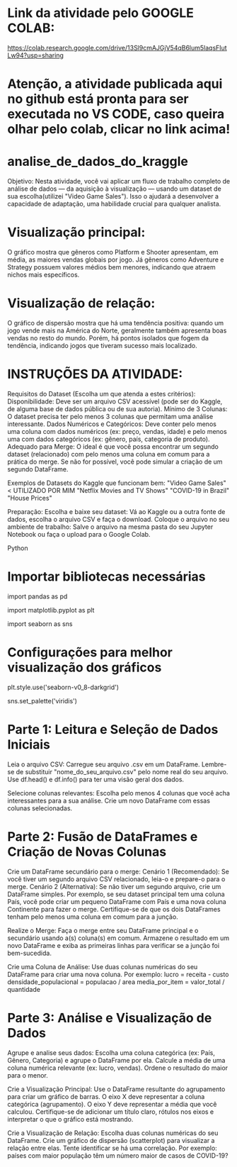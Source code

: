 # Link da atividade pelo GOOGLE COLAB:
https://colab.research.google.com/drive/13Sl9cmAJGjV54qB6lum5laqsFIutLw94?usp=sharing
# Atenção, a atividade publicada aqui no github está pronta para ser executada no VS CODE, caso queira olhar pelo colab, clicar no link acima!

# analise_de_dados_do_kraggle
Objetivo: Nesta atividade, você vai aplicar um fluxo de trabalho completo de análise de
dados — da aquisição à visualização — usando um dataset de sua escolha(utilizei "Video Game Sales"). 
Isso o ajudará a desenvolver a capacidade de adaptação, uma habilidade crucial para qualquer analista.

# Visualização principal:
O gráfico mostra que gêneros como Platform e Shooter apresentam,
em média, as maiores vendas globais por jogo. Já gêneros como Adventure e Strategy
possuem valores médios bem menores, indicando que atraem nichos mais específicos.

# Visualização de relação:
O gráfico de dispersão mostra que há uma tendência positiva: quando um jogo
vende mais na América do Norte, geralmente também apresenta boas vendas no
resto do mundo. Porém, há pontos isolados que fogem da tendência, indicando
jogos que tiveram sucesso mais localizado.


# INSTRUÇÕES DA ATIVIDADE:
Requisitos do Dataset (Escolha um que atenda a estes critérios):
Disponibilidade: Deve ser um arquivo CSV acessível (pode ser do Kaggle, de alguma base de dados pública ou de sua autoria).
Mínimo de 3 Colunas: O dataset precisa ter pelo menos 3 colunas que permitam uma análise interessante.
Dados Numéricos e Categóricos: Deve conter pelo menos uma coluna com dados numéricos (ex: preço, vendas, idade) e pelo menos uma com dados categóricos (ex: gênero, país, categoria de produto).
Adequado para Merge: O ideal é que você possa encontrar um segundo dataset (relacionado) com pelo menos uma coluna em comum para a prática do merge. Se não for possível, você pode simular a criação de um segundo DataFrame.

Exemplos de Datasets do Kaggle que funcionam bem:
"Video Game Sales" < UTILIZADO POR MIM
"Netflix Movies and TV Shows"
"COVID-19 in Brazil"
"House Prices"

Preparação:
Escolha e baixe seu dataset: Vá ao Kaggle ou a outra fonte de dados, escolha o arquivo CSV e faça o download.
Coloque o arquivo no seu ambiente de trabalho: Salve o arquivo na mesma pasta do seu Jupyter Notebook ou faça o upload para o Google Colab.

Python
# Importar bibliotecas necessárias
import pandas as pd

import matplotlib.pyplot as plt

import seaborn as sns

# Configurações para melhor visualização dos gráficos
plt.style.use('seaborn-v0_8-darkgrid') 

sns.set_palette('viridis') 
 

# Parte 1: Leitura e Seleção de Dados Iniciais

Leia o arquivo CSV:
Carregue seu arquivo .csv em um DataFrame. Lembre-se de substituir "nome_do_seu_arquivo.csv" pelo nome real do seu arquivo.
Use df.head() e df.info() para ter uma visão geral dos dados.

Selecione colunas relevantes:
Escolha pelo menos 4 colunas que você acha interessantes para a sua análise.
Crie um novo DataFrame com essas colunas selecionadas.

# Parte 2: Fusão de DataFrames e Criação de Novas Colunas

Crie um DataFrame secundário para o merge:
Cenário 1 (Recomendado): Se você tiver um segundo arquivo CSV relacionado, leia-o e prepare-o para o merge.
Cenário 2 (Alternativa): Se não tiver um segundo arquivo, crie um DataFrame simples. Por exemplo, se seu dataset principal tem uma coluna País, você pode criar um pequeno DataFrame com País e uma nova coluna Continente para fazer o merge.
Certifique-se de que os dois DataFrames tenham pelo menos uma coluna em comum para a junção.

Realize o Merge:
Faça o merge entre seu DataFrame principal e o secundário usando a(s) coluna(s) em comum.
Armazene o resultado em um novo DataFrame e exiba as primeiras linhas para verificar se a junção foi bem-sucedida.

Crie uma Coluna de Análise:
Use duas colunas numéricas do seu DataFrame para criar uma nova coluna. Por exemplo:
lucro = receita - custo
densidade_populacional = populacao / area
media_por_item = valor_total / quantidade

# Parte 3: Análise e Visualização de Dados
 
Agrupe e analise seus dados:
Escolha uma coluna categórica (ex: País, Gênero, Categoria) e agrupe o DataFrame por ela.
Calcule a média de uma coluna numérica relevante (ex: lucro, vendas).
Ordene o resultado do maior para o menor.

Crie a Visualização Principal:
Use o DataFrame resultante do agrupamento para criar um gráfico de barras.
O eixo X deve representar a coluna categórica (agrupamento).
O eixo Y deve representar a média que você calculou.
Certifique-se de adicionar um título claro, rótulos nos eixos e interpretar o que o gráfico está mostrando.

Crie a Visualização de Relação:
Escolha duas colunas numéricas do seu DataFrame.
Crie um gráfico de dispersão (scatterplot) para visualizar a relação entre elas.
Tente identificar se há uma correlação. Por exemplo: países com maior população têm um número maior de casos de COVID-19?
